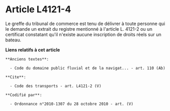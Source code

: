 # Article L4121-4

Le greffe du tribunal de commerce est tenu de délivrer à toute personne qui le demande un extrait du registre mentionné à
l'article L. 4121-2 ou un certificat constatant qu'il n'existe aucune inscription de droits réels sur un bateau.

**Liens relatifs à cet article**

	**Anciens textes**:

	  - Code du domaine public fluvial et de la navigat... - art. 110 (Ab)

	**Cite**:

	  - Code des transports - art. L4121-2 (V)

	**Codifié par**:

	  - Ordonnance n°2010-1307 du 28 octobre 2010 - art. (V)
